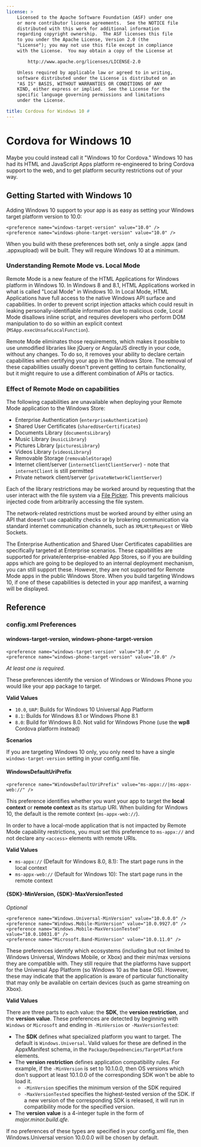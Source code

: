 ```yaml
---
license: >
    Licensed to the Apache Software Foundation (ASF) under one
    or more contributor license agreements.  See the NOTICE file
    distributed with this work for additional information
    regarding copyright ownership.  The ASF licenses this file
    to you under the Apache License, Version 2.0 (the
    "License"); you may not use this file except in compliance
    with the License.  You may obtain a copy of the License at

        http://www.apache.org/licenses/LICENSE-2.0

    Unless required by applicable law or agreed to in writing,
    software distributed under the License is distributed on an
    "AS IS" BASIS, WITHOUT WARRANTIES OR CONDITIONS OF ANY
    KIND, either express or implied.  See the License for the
    specific language governing permissions and limitations
    under the License.

title: Cordova for Windows 10 #
---
```


# Cordova for Windows 10 #
Maybe you could instead call it "Windows 10 for Cordova."  Windows 10 has had its HTML and 
JavaScript Apps platform re-engineered to bring Cordova support to the web, and to get 
platform security restrictions out of your way.

## Getting Started with Windows 10 ##
Adding Windows 10 support to your app is as easy as setting your Windows target platform 
version to 10.0:

    <preference name="windows-target-version" value="10.0" />
    <preference name="windows-phone-target-version" value="10.0" />

When you build with these preferences both set, only a single .appx (and .appxupload) will 
be built.  They will require Windows 10 at a minimum.

### Understanding Remote Mode vs. Local Mode ###
Remote Mode is a new feature of the HTML Applications for Windows platform in Windows 10.  In 
Windows 8 and 8.1, HTML Applications worked in what is called "Local Mode" in Windows 10.  In 
Local Mode, HTML Applications have full access to the native Windows API surface and 
capabilities.  In order to prevent script injection attacks which could result in leaking 
personally-identifiable information due to malicious code, Local Mode disallows inline script, 
and requires developers who perform DOM manipulation to do so within an explicit context 
(`MSApp.execUnsafeLocalFunction`).  

Remote Mode eliminates those requirements, which makes it possible to use unmodified libraries like jQuery or AngularJS directly in your code, without any changes.  To do so, it removes your ability to declare certain capabilities when certifying your app in the Windows Store.  The removal of these capabilities usually doesn't prevent getting to certain functionality, but it might require to use a different combination of APIs or tactics.  

### Effect of Remote Mode on capabilities ###
The following capabilities are unavailable when deploying your Remote Mode application to the Windows Store:

- Enterprise Authentication (`enterpriseAuthentication`)
- Shared User Certificates (`sharedUserCertificates`)
- Documents Library (`documentsLibrary`)
- Music Library (`musicLibrary`)
- Pictures Library (`picturesLibrary`)
- Videos Library (`videosLibrary`)
- Removable Storage (`removableStorage`)
- Internet client/server (`internetClientClientServer`) - note that `internetClient` is still permitted
- Private network client/server (`privateNetworkClientServer`)

Each of the library restrictions may be worked around by requesting that the user interact with the file system via a [File Picker](https://msdn.microsoft.com/en-us/library/windows/apps/windows.storage.pickers.fileopenpicker.aspx).  This prevents malicious injected code from arbitrarily accessing the file system.

The network-related restrictions must be worked around by either using an API that doesn't use capability checks or by brokering communication via standard internet communication channels, such as `XMLHttpRequest` or Web Sockets.  

The Enterprise Authentication and Shared User Certificates capabilities are specifically targeted at Enterprise scenarios.  These capabilities are supported for private/enterprise-enabled App Stores, so if you are building apps which are going to be deployed to an internal deployment mechanism, you can still support these.  However, they are not supported for Remote Mode apps in the public Windows Store.  When you build targeting Windows 10, if one of these capabilities is detected in your app manifest, a warning will be displayed.

## Reference ##

### config.xml Preferences ###

#### windows-target-version, windows-phone-target-version ####
    <preference name="windows-target-version" value="10.0" />
    <preference name="windows-phone-target-version" value="10.0" />

*At least one is required.*

These preferences identify the version of Windows or Windows Phone you would like your 
app package to target. 

**Valid Values**

- `10.0`, `UAP`: Builds for Windows 10 Universal App Platform
- `8.1`: Builds for Windows 8.1 or Windows Phone 8.1
- `8.0`: Build for Windows 8.0.  Not valid for Windows Phone (use the **wp8** Cordova 
platform instead)

**Scenarios**

If you are targeting Windows 10 only, you only need to have a single `windows-target-version` 
setting in your config.xml file.  

#### WindowsDefaultUriPrefix ####
    <preference name="WindowsDefaultUriPrefix" value="ms-appx://|ms-appx-web://" />

This preference identifies whether you want your app to target the **local context** or **remote 
context** as its startup URI.  When building for Windows 10, the default is the remote 
context (`ms-appx-web://`).

In order to have a local-mode application that is not impacted by Remote Mode capability 
restrictions, you must set this preference to `ms-appx://` and not declare any `<access>` 
elements with remote URIs. 

**Valid Values**

- `ms-appx://` (Default for Windows 8.0, 8.1): The start page runs in the local context
- `ms-appx-web://` (Default for Windows 10): The start page runs in the remote context

#### {SDK}-MinVersion, {SDK}-MaxVersionTested ####
*Optional*

    <preference name="Windows.Universal-MinVersion" value="10.0.0.0" />
    <preference name="Windows.Mobile-MinVersion" value="10.0.9927.0" />
    <preference name="Windows.Mobile-MaxVersionTested" value="10.0.10031.0" />
    <preference name="Microsoft.Band-MinVersion" value="10.0.11.0" />

These preferences identify which ecosystems (including but not limited to Windows Universal, Windows Mobile, or Xbox) and their min/max versions they are compatible with.  They still require that the platforms have support for the Universal App Platform (so Windows 10 as the base OS).  However, these may indicate that the application is aware of particular functionality that may only be available on certain devices (such as game streaming on Xbox).

**Valid Values**

There are three parts to each value: the **SDK**, the **version restriction**, and the **version value**.  These preferences are detected by beginning with `Windows` or `Microsoft` and ending in `-MinVersion` or `-MaxVersionTested`:

- The **SDK** defines what specialized platform you want to target.  The default is `Windows.Universal`.  Valid values for these are defined in the AppxManifest schema, in the `Package/Depednencies/TargetPlatform` elements.
- The **version restriction** defines application compatibility rules.  For example, if the `-MinVersion` is set to 10.1.0.0, then OS versions which don't support at least 10.1.0.0 of the corresponding SDK won't be able to load it.
	- `-MinVersion` specifies the minimum version of the SDK required
	- `-MaxVersionTested` specifies the highest-tested version of the SDK.  If a new version of the corresponding SDK is released, it will run in compatibility mode for the specified version.
- The **version value** is a 4-integer tuple in the form of *major.minor.build.qfe*. 

If no preferences of these types are specified in your config.xml file, then Windows.Universal version 10.0.0.0 will be chosen by default.
